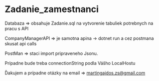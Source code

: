 # Zadanie_zamestnanci
Databaza => obsahuje Zadanie.sql na vytvorenie tabuliek potrebnych na pracu s API 

CompanyManagerAPI => je samotna apina -> dotnet run a cez postmana skusat api calls 

PostMan => staci import pripraveneho Jsonu.



Prípadne bude treba connectionString podla Vášho LocalHostu 


Ďakujem a prípadne otázky na email => martingajdos.zs@gmail.com